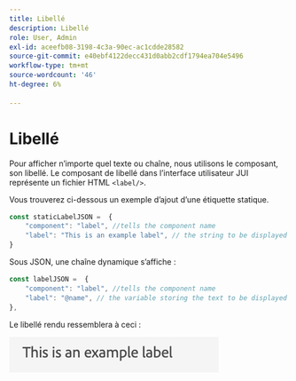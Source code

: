 ```yaml
---
title: Libellé
description: Libellé
role: User, Admin
exl-id: aceefb08-3198-4c3a-90ec-ac1cdde28582
source-git-commit: e40ebf4122decc431d0abb2cdf1794ea704e5496
workflow-type: tm+mt
source-wordcount: '46'
ht-degree: 6%

---
```


# Libellé

Pour afficher n’importe quel texte ou chaîne, nous utilisons le composant, son libellé.
Le composant de libellé dans l’interface utilisateur JUI représente un fichier HTML `<label/>`.

Vous trouverez ci-dessous un exemple d’ajout d’une étiquette statique.

```js title="staticLabel.js"
const staticLabelJSON =  {
    "component": "label", //tells the component name
    "label": "This is an example label", // the string to be displayed
}
```

Sous JSON, une chaîne dynamique s’affiche :

```js title="dynamicLabel.js"
const labelJSON =  {
    "component": "label", //tells the component name
    "label": "@name", // the variable storing the text to be displayed
},
```

Le libellé rendu ressemblera à ceci :

![label](./imgs/label.png "Label")
